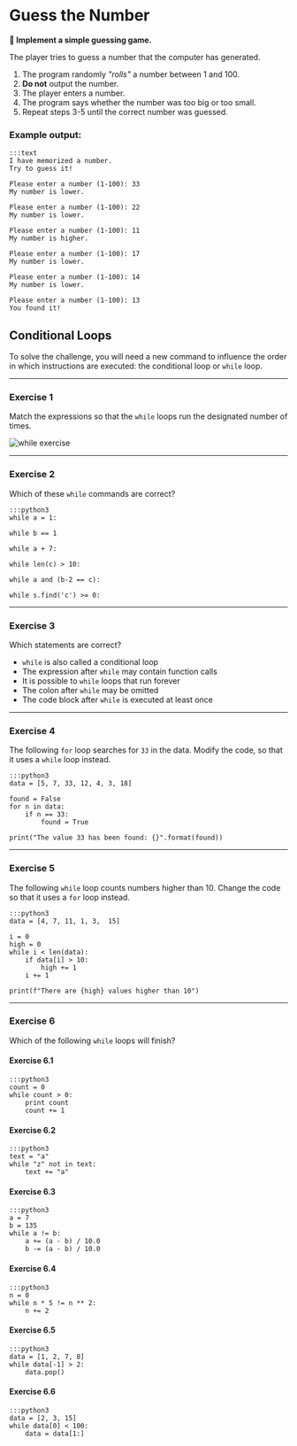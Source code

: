 
# Guess the Number

**🎯 Implement a simple guessing game.**

The player tries to guess a number that the computer has generated.

1. The program randomly *"rolls"* a number between 1 and 100.
2. **Do not** output the number.
3. The player enters a number.
4. The program says whether the number was too big or too small.
5. Repeat steps 3-5 until the correct number was guessed.

### Example output:

    :::text
    I have memorized a number.
    Try to guess it!

    Please enter a number (1-100): 33
    My number is lower.

    Please enter a number (1-100): 22
    My number is lower.

    Please enter a number (1-100): 11
    My number is higher.

    Please enter a number (1-100): 17
    My number is lower.

    Please enter a number (1-100): 14
    My number is lower.

    Please enter a number (1-100): 13
    You found it!


## Conditional Loops

To solve the challenge, you will need a new command to influence the order in which instructions are executed: the conditional loop or `while` loop.

----

### Exercise 1

Match the expressions so that the `while` loops run the designated number of times.

![while exercise](../images/while.png)

----

### Exercise 2

Which of these `while` commands are correct?

    :::python3
    while a = 1:

    while b == 1

    while a + 7:

    while len(c) > 10:

    while a and (b-2 == c):

    while s.find('c') >= 0:

----

### Exercise 3

Which statements are correct?

- `while` is also called a conditional loop
- The expression after `while` may contain function calls
- It is possible to `while` loops that run forever
- The colon after `while` may be omitted
- The code block after `while` is executed at least once

----

### Exercise 4

The following `for` loop searches for `33` in the data. 
Modify the code, so that it uses a `while` loop instead.

    :::python3
    data = [5, 7, 33, 12, 4, 3, 18]

    found = False
    for n in data:
        if n == 33:
            found = True

    print("The value 33 has been found: {}".format(found))

---

### Exercise 5

The following `while` loop counts numbers higher than 10.
Change the code so that it uses a `for` loop instead.

    :::python3
    data = [4, 7, 11, 1, 3,  15]

    i = 0
    high = 0
    while i < len(data):
        if data[i] > 10:
            high += 1
        i += 1
    
    print(f"There are {high} values higher than 10")

----

### Exercise 6

Which of the following `while` loops will finish?

#### Exercise 6.1

    :::python3
    count = 0
    while count > 0:
        print count
        count += 1

#### Exercise 6.2

    :::python3
    text = "a"
    while "z" not in text:
        text += "a"

#### Exercise 6.3

    :::python3
    a = 7
    b = 135
    while a != b:
        a += (a - b) / 10.0
        b -= (a - b) / 10.0

#### Exercise 6.4

    :::python3
    n = 0
    while n * 5 != n ** 2:
        n += 2

#### Exercise 6.5

    :::python3
    data = [1, 2, 7, 8]
    while data[-1] > 2:
        data.pop()

#### Exercise 6.6

    :::python3
    data = [2, 3, 15]
    while data[0] < 100:
        data = data[1:]
